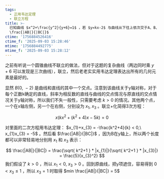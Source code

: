 ```yaml
---
tags:
  - 正用韦达定理
  - 联立方程
title: >-
  已知曲线 $x^2+\frac{y^2}{y+6}=1$ ，若 $y=kx-2$ 与曲线从下往上依次交于A、B、C，求 $min
  \frac{|AB|}{|BC|}$
ctime: '1756884526416'
ctime_f: '2025-09-03 15:28:46'
mtime: '1756884492775'
mtime_f: '2025-09-03 15:28:12'
---
```

之前有听说一个圆锥曲线不联立的做法，但对于这题的复杂曲线（两边同时乘 $y+6$ 可以发现是三次曲线），联立，然后老老实实用韦达定理表达出所有的几何元素是最好的。

显然 $B(0,\ -2)$ 是曲线和直线的其中一个交点。注意到该曲线关于y轴对称，对于每个正数k确定的直线，斜率为相反数的直线与曲线的交点情况与原直线的交点情况关于y轴对称，所以我们不失一般性，只需要考虑 $k > 0$ 的情况。其他两个点，一个在x轴左侧，另一个在右侧，分别设为 $x_{1},\ x_{3}$ 。联立+化简得3次方程：

$$
x(kx^2 + (k^2+4)x-5k) = 0
$$

对里面的二次方程用韦达定理： $x_{1}+x_{3} = -\frac{k^2+4}{k} < 0,\ x_{1}x_{3} = -5$ 。然后看 $\frac{|AB|}{|BC|}$ ，因为B在y轴上，所以两个长度都可以非常轻易地分别用 $x_{1}$ 和 $x_{3}$ 表示：

$$
\frac{|AB|}{|BC|} = \frac{\sqrt{ k^2+1 } * |x_{1}|}{\sqrt{ k^2+1 } * |x_{3}|} = \frac{5}{x_{3}^2}
$$
我们假设了 $k > 0$ ，所以 $x_{1} < 0,\ x_{3} > 0$ 。回到原曲线，把y项遮住，容易得到 $0 < x_{3} \leq 1$ ，所以 $x_{3} = 1$ 时取得 $min \frac{|AB|}{|BC|} = 5$
